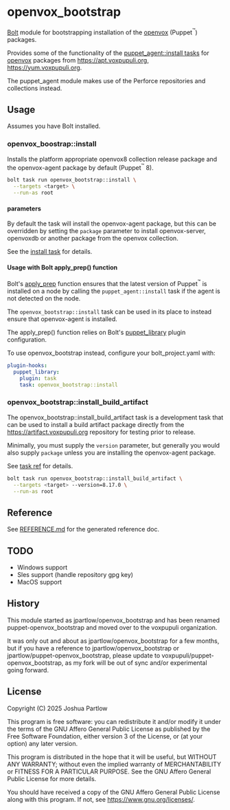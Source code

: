 # openvox_bootstrap

[Bolt] module for bootstrapping installation of the [openvox]
(Puppet<sup>:tm:</sup>) packages.

Provides some of the functionality of the [puppet_agent::install
tasks] for [openvox] packages from https://apt.voxpupuli.org,
https://yum.voxpupuli.org.

The puppet_agent module makes use of the Perforce repositories and
collections instead.

## Usage

Assumes you have Bolt installed.

### openvox_boostrap::install

Installs the platform appropriate openvox8 collection release package
and the openvox-agent package by default (Puppet<sup>:tm:</sup> 8).

```sh
bolt task run openvox_bootstrap::install \
  --targets <target> \
  --run-as root
```
#### parameters

By default the task will install the openvox-agent package, but this
can be overridden by setting the `package` parameter to install
openvox-server, openvoxdb or another package from the openvox
collection.

See the [install task](./REFERENCE.md#install) for details.

#### Usage with Bolt apply_prep() function

Bolt's [apply_prep] function ensures that the latest version of
Puppet<sup>:tm:</sup> is installed on a node by calling the
`puppet_agent::install` task if the agent is not detected on the node.

The `openvox_bootstrap::install` task can be used in its place to
instead ensure that openvox-agent is installed.

The apply_prep() function relies on Bolt's [puppet_library] plugin
configuration.

To use openvox_bootstrap instead, configure your bolt_project.yaml
with:

```yaml
plugin-hooks:
  puppet_library:
    plugin: task
    task: openvox_bootstrap::install
```

### openvox_bootstrap::install_build_artifact

The openvox_bootstrap::install_build_artifact task is a development
task that can be used to install a build artifact package directly
from the https://artifact.voxpupuli.org repository for testing
prior to release.

Minimally, you must supply the `version` parameter, but generally you
would also supply `package` unless you are installing the
openvox-agent package.

See [task ref](./REFERENCE.md#install_build_artifact) for details.

```sh
bolt task run openvox_bootstrap::install_build_artifact \
  --targets <target> --version=8.17.0 \
  --run-as root
```

## Reference

See [REFERENCE.md](./REFERENCE.md) for the generated reference doc.

## TODO

* Windows support
* Sles support (handle repository gpg key)
* MacOS support

## History

This module started as jpartlow/openvox_bootstrap and has been renamed
puppet-openvox_bootstrap and moved over to the voxpupuli organization.

It was only out and about as jpartlow/openvox_bootstrap for a few
months, but if you have a reference to jpartlow/openvox_bootstrap or
jpartlow/puppet-openvox_bootstrap, please update to
voxpupuli/puppet-openvox_bootstrap, as my fork will be out of sync
and/or experimental going forward.

## License

Copyright (C) 2025 Joshua Partlow

This program is free software: you can redistribute it and/or modify
it under the terms of the GNU Affero General Public License as published
by the Free Software Foundation, either version 3 of the License, or
(at your option) any later version.

This program is distributed in the hope that it will be useful,
but WITHOUT ANY WARRANTY; without even the implied warranty of
MERCHANTABILITY or FITNESS FOR A PARTICULAR PURPOSE.  See the
GNU Affero General Public License for more details.

You should have received a copy of the GNU Affero General Public License
along with this program.  If not, see <https://www.gnu.org/licenses/>.

[bolt]: https://puppet.com/docs/bolt/latest/bolt.html
[openvox]: https://voxpupuli.org/openvox/
[puppet_agent::install tasks]: https://github.com/puppetlabs/puppetlabs-puppet_agent/tree/main?tab=readme-ov-file#puppet_agentinstall
[apply_prep]: https://www.puppet.com/docs/bolt/latest/plan_functions#apply-prep
[puppet_library]: https://www.puppet.com/docs/bolt/latest/using_plugins#puppet-library-plugins

